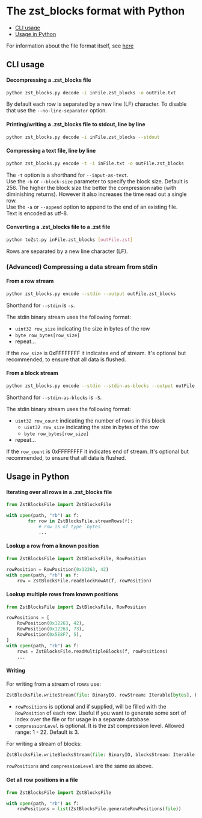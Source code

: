 # The zst_blocks format with Python

- [CLI usage](#cli-usage)
- [Usage in Python](#usage-in-python)

For information about the file format itself, see [here](../)

## CLI usage

#### Decompressing a .zst_blocks file

```sh
python zst_blocks.py decode -i inFile.zst_blocks -o outFile.txt
```

By default each row is separated by a new line (LF) character. To disable that use the `--no-line-separator` option.

#### Printing/writing a .zst_blocks file to stdout, line by line

```sh
python zst_blocks.py decode -i inFile.zst_blocks --stdout
```

#### Compressing a text file, line by line

```sh
python zst_blocks.py encode -t -i inFile.txt -o outFile.zst_blocks
```

The `-t` option is a shorthand for `--input-as-text`.  
Use the `-b` or `--block-size` parameter to specify the block size. Default is 256. The higher the block size the better the compression ratio (with diminishing returns). However it also increases the time read out a single row.  
Use the `-a` or `--append` option to append to the end of an existing file.  
Text is encoded as utf-8.

#### Converting a .zst_blocks file to a .zst file

```sh
python toZst.py inFile.zst_blocks [outFile.zst]
```

Rows are separated by a new line character (LF).

### (Advanced) Compressing a data stream from stdin

#### From a row stream

```sh
python zst_blocks.py encode --stdin --output outFile.zst_blocks
```

Shorthand for `--stdin` is `-s`.

The stdin binary stream uses the following format:

- `uint32 row_size` indicating the size in bytes of the row
- `byte row_bytes[row_size]`
- repeat...

If the `row_size` is 0xFFFFFFFF it indicates end of stream. It's optional but recommended, to ensure that all data is flushed.

#### From a block stream

```sh
python zst_blocks.py encode --stdin --stdin-as-blocks --output outFile.zst_blocks
```

Shorthand for `--stdin-as-blocks` is `-S`.

The stdin binary stream uses the following format:

- `uint32 row_count` indicating the number of rows in this block
	- `uint32 row_size` indicating the size in bytes of the row
	- `byte row_bytes[row_size]`
- repeat...

If the `row_count` is 0xFFFFFFFF it indicates end of stream. It's optional but recommended, to ensure that all data is flushed.

## Usage in Python

#### Iterating over all rows in a .zst_blocks file

```python
from ZstBlocksFile import ZstBlocksFile

with open(path, "rb") as f:
		for row in ZstBlocksFile.streamRows(f):
			# row is of type `bytes`
			...
```

#### Lookup a row from a known position

```python
from ZstBlocksFile import ZstBlocksFile, RowPosition

rowPosition = RowPosition(0x12263, 42)
with open(path, "rb") as f:
	row = ZstBlocksFile.readBlockRowAt(f, rowPosition)
```

#### Lookup multiple rows from known positions

```python
from ZstBlocksFile import ZstBlocksFile, RowPosition

rowPositions = [
	RowPosition(0x12263, 42),
	RowPosition(0x12263, 73),
	RowPosition(0x5E8F7, 5),
]
with open(path, "rb") as f:
	rows = ZstBlocksFile.readMultipleBlocks(f, rowPositions)
	...
```

#### Writing

For writing from a stream of rows use:

```python
ZstBlocksFile.writeStream(file: BinaryIO, rowStream: Iterable[bytes], blockSize: int, rowPositions: list[RowPosition]|None = None, compressionLevel = _defaultCompressionLevel) -> None
```

- `rowPositions` is optional and if supplied, will be filled with the `RowPosition` of each row. Useful if you want to generate some sort of index over the file or for usage in a separate database.
- `compressionLevel` is optional. It is the zst compression level. Allowed range: 1 - 22. Default is 3.

For writing a stream of blocks:

```python
ZstBlocksFile.writeBlocksStream(file: BinaryIO, blocksStream: Iterable[list[bytes]], rowPositions: list[RowPosition]|None = None, compressionLevel = _defaultCompressionLevel) -> None
```

`rowPositions` and `compressionLevel` are the same as above.

#### Get all row positions in a file

```python
from ZstBlocksFile import ZstBlocksFile

with open(path, "rb") as f:
	rowPositions = list(ZstBlocksFile.generateRowPositions(file))
```
